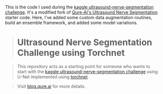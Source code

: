 This is the code I used during the [kaggle ultrasound-nerve-segmentation challenge](https://www.kaggle.com/c/ultrasound-nerve-segmentation). It's a modified fork of [Qure-AI's Ultrasound Nerve Segmentation](https://github.com/qureai/ultrasound-nerve-segmentation-using-torchnet) starter code. Here, I've added some custom data augmentation routines, build an ensemble framework, and added some model variations.

># Ultrasound Nerve Segmentation Challenge using Torchnet

>This repository acts as a starting point for someone who wants to start with the [kaggle ultrasound-nerve-segmentation challenge](https://www.kaggle.com/c/ultrasound-nerve-segmentation) using U-Net implemented using [torchnet](https://github.com/torchnet/torchnet).

>Visit [blog.qure.ai](http://blog.qure.ai/notes/ultrasound-nerve-segmentation-using-torchnet) for more details.
